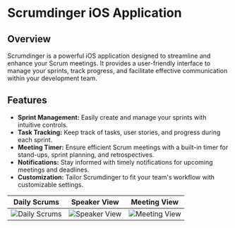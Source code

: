 # Scrumdinger iOS Application

## Overview

Scrumdinger is a powerful iOS application designed to streamline and enhance your Scrum meetings. It provides a user-friendly interface to manage your sprints, track progress, and facilitate effective communication within your development team.

## Features

- **Sprint Management:** Easily create and manage your sprints with intuitive controls.
- **Task Tracking:** Keep track of tasks, user stories, and progress during each sprint.
- **Meeting Timer:** Ensure efficient Scrum meetings with a built-in timer for stand-ups, sprint planning, and retrospectives.
- **Notifications:** Stay informed with timely notifications for upcoming meetings and deadlines.
- **Customization:** Tailor Scrumdinger to fit your team's workflow with customizable settings.


| Daily Scrums                                          | Speaker View                                           | Meeting View                                           |
| :----------------------------------------------------:|:------------------------------------------------------:|:-------------------------------------------------------:|
| ![Daily Scrums](https://github.com/sahilkumawat/Scrumdinger-app/blob/main/assets/73757457/c32d904b-5a92-49ba-a479-a9719f11c1f8.png) | ![Speaker View](https://github.com/sahilkumawat/Scrumdinger-app/blob/main/assets/73757457/9b24f9da-0337-4480-afc8-4514e5b8c4c1.png) | ![Meeting View](https://github.com/sahilkumawat/Scrumdinger-app/blob/main/assets/73757457/2de96ebf-ead3-4399-b533-7efde09bd628.png) |




